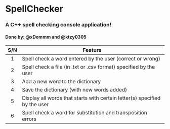 # SpellChecker
### A C++ spell checking console application!
#### Done by: @xDommm and @ktzy0305
|S/N| Feature                                                                    |
|:-:|----------------------------------------------------------------------------|
| 1 | Spell check a word entered by the user (correct or wrong)                  |
| 2 | Spell check a file (in .txt or .csv format) specified by the user          |
| 3 | Add a new word to the dictionary                                           |
| 4 | Save the dictionary (with new words added)                                 |
| 5 | Display all words that starts with certain letter(s) specified by the user |  
| 6 | Spell check a word for substitution and transposition errors               |  
